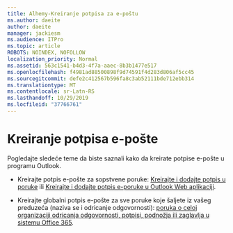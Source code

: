 ```yaml
---
title: Alhemy-Kreiranje potpisa za e-poštu
ms.author: daeite
author: daeite
manager: jackiesm
ms.audience: ITPro
ms.topic: article
ROBOTS: NOINDEX, NOFOLLOW
localization_priority: Normal
ms.assetid: 563c1541-b4d3-4f7a-aaec-8b3b1477e517
ms.openlocfilehash: f4981ad88500898f9d74591f4d283d806af5cc45
ms.sourcegitcommit: defe2c412567b596fa8c3ab52111bde712ebb314
ms.translationtype: MT
ms.contentlocale: sr-Latn-RS
ms.lasthandoff: 10/29/2019
ms.locfileid: "37766761"
---
```

# <a name="create-email-signatures"></a>Kreiranje potpisa e-pošte

Pogledajte sledeće teme da biste saznali kako da kreirate potpise e-pošte u programu Outlook.
  
- Kreirajte potpis e-pošte za sopstvene poruke: [Kreirajte i dodajte potpis u poruke](https://support.office.com/article/8ee5d4f4-68fd-464a-a1c1-0e1c80bb27f2.aspx) ili [Kreirajte i dodajte potpis e-poruke u Outlook Web aplikaciji](https://support.office.com/article/0f230564-11b9-4239-83de-f10cbe4dfdfc.aspx).
    
- Kreirajte globalni potpis e-pošte za sve poruke koje šaljete iz vašeg preduzeća (naziva se i odricanje odgovornosti): [poruka o celoj organizaciji odricanja odgovornosti, potpisi, podnožja ili zaglavlja u sistemu Office 365](https://go.microsoft.com/fwlink/p/?linkid=391096).
    

